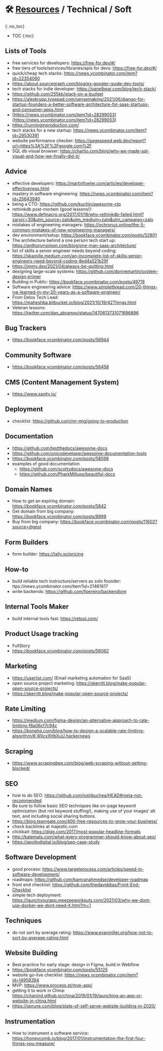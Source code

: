 
# 🛠 [Resources](/stack/) / Technical / Soft
{:.no_toc}

* TOC
{:toc}


## Lists of Tools
- free services for developers: https://free-for.dev/#/
- free tiers of tools/services/libraries/apis for devs: https://free-for.dev/#/
- quick/cheap tech stacks: https://news.ycombinator.com/item?id=22354060
- https://about.sourcegraph.com/blog/ex-googler-guide-dev-tools/
- tech stacks for indie developer: https://panelbear.com/blog/tech-stack/
- https://github.com/255kb/stack-on-a-budget
- https://alexkrupp.typepad.com/sensemaking/2021/06/django-for-startup-founders-a-better-software-architecture-for-saas-startups-and-consumer-apps.html
- [https://news.ycombinator.com/item?id=28299053](https://news.ycombinator.com/item?id=28299053)
- https://runninginproduction.com/
- tech stacks for a new startup: https://news.ycombinator.com/item?id=29530391
- website performance checker: https://pagespeed.web.dev/report?url=https%3A%2F%2Fgoogle.com%2F
- SQL db visual browser: https://chartio.com/blog/why-we-made-sql-visual-and-how-we-finally-did-it/

## Advice
- effective developers: https://martinfowler.com/articles/developer-effectiveness.html
- mastery in software engineering: https://news.ycombinator.com/item?id=25643940
- being a CTO: https://github.com/kuchin/awesome-cto
- rethinkdb post-mortem (good lessons!): https://www.defmacro.org/2017/01/18/why-rethinkdb-failed.html?zarsrc=30&utm_source=zalo&utm_medium=zalo&utm_campaign=zalo
- mistakes of engineering managers: https://ochronus.online/the-5-common-mistakes-of-new-engineering-managers/
- dev environment/setup: https://bookface.ycombinator.com/posts/52801
- The architecture behind a one person tech start up: https://anthonynsimon.com/blog/one-man-saas-architecture/
- list of skills a senior engineer needs beyond coding: https://skamille.medium.com/an-incomplete-list-of-skills-senior-engineers-need-beyond-coding-8ed4a521b29f
- https://jmmv.dev/2021/04/always-be-quitting.html
- designing large-scale systems: https://github.com/donnemartin/system-design-primer
- Building in Public: https://bookface.ycombinator.com/posts/49718
- Software engineering advice: https://www.simplethread.com/20-things-ive-learned-in-my-20-years-as-a-software-engineer/
- From Delos Tech Lead: https://maheshba.bitbucket.io/blog/2021/10/19/42Things.html
- Veteran lessons: https://twitter.com/dan_abramov/status/1470613731071696896

## Bug Trackers
- https://bookface.ycombinator.com/posts/56944

## Community Software
- https://bookface.ycombinator.com/posts/56458

## CMS (Content Management System)
- https://www.sanity.io/

## Deployment
- checklist: https://github.com/mr-mig/going-to-production

## Documentation
- https://github.com/testthedocs/awesome-docs
- https://github.com/unicodeveloper/awesome-documentation-tools
- https://bookface.ycombinator.com/posts/58598
- examples of good documentation
  - https://github.com/scottydocs/awesome-docs
  - https://github.com/PharkMillups/beautiful-docs

## Domain Names
- How to get an expiring domain: https://bookface.ycombinator.com/posts/5842
- Get domain from big company: https://bookface.ycombinator.com/posts/8999
- Buy from big company: https://bookface.ycombinator.com/posts/11602?source=digest

## Form Builders
- form builder: https://tally.so/pricing

## How-to
- build reliable tech instructure/servers as solo founder: ttps://news.ycombinator.com/item?id=21461617
- write backends: https://github.com/fpereiro/backendlore

## Internal Tools Maker
- build internal tools fast: https://retool.com/

## Product Usage tracking
- FullStory
- https://bookface.ycombinator.com/posts/56062

## Marketing
- https://userlist.com/ (Email marketing automation for SaaS)
- open source project marketing: https://skerritt.blog/make-popular-open-source-projects/
- https://skerritt.blog/make-popular-open-source-projects/

## Rate Limiting
- https://medium.com/figma-design/an-alternative-approach-to-rate-limiting-f8a06cf7c94c
- https://konghq.com/blog/how-to-design-a-scalable-rate-limiting-algorithm/#.WjlcxXHbXuU.hackernews

## Scraping
- https://www.scrapingbee.com/blog/web-scraping-without-getting-blocked/

## SEO
- how to do SEO: https://github.com/joshbuchea/HEAD#meta-not-recommended
- Be sure to follow basic SEO techniques like on-page keyword optimization (but not keyword stuffing!), making use of your images’ alt text, and including social sharing buttons.
- https://blog.teamgate.com/400-free-resources-to-grow-your-business/
- check backlinks at majestic.com
- clickbait: https://digg.com/2017/most-popular-headline-formats
- http://katemats.com/what-every-programmer-should-know-about-seo/
- https://apollodigital.io/blog/seo-case-study

## Software Development
- good process: https://www.targetprocess.com/articles/speed-in-software-development/
- roadmaps: https://github.com/kamranahmedse/developer-roadmap
- front end checklist: https://github.com/thedaviddias/Front-End-Checklist
- simple tech deployment: https://launchyourapp.meezeeworkouts.com/2021/03/why-we-dont-use-docker-we-dont-need-it.html?m=1

## Techniques
- do not sort by average rating: https://www.evanmiller.org/how-not-to-sort-by-average-rating.html

## Website Building
- Best practice for early stage: design in Figma, build in Webflow
- https://bookface.ycombinator.com/posts/55125	
- website go-live checklist: https://news.ycombinator.com/item?id=14958394
- MVP: https://www.process.st/mvp-app/
- getting it to work in China: https://chanind.github.io/china/2019/01/19/launching-an-app-or-website-in-china.html
- https://sprune.com/blog/state-of-self-serve-website-building-in-2020/

## Instrumentation
- How to instrument a software service: https://honeycomb.io/blog/2017/01/instrumentation-the-first-four-things-you-measure/
